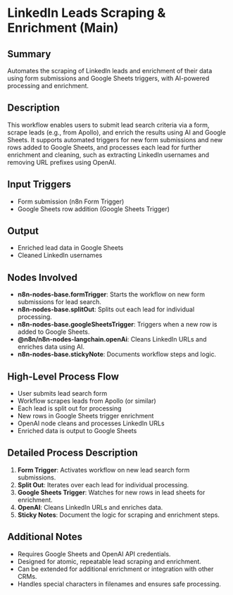 # LinkedIn Leads Scraping & Enrichment (Main)

## Summary
Automates the scraping of LinkedIn leads and enrichment of their data using form submissions and Google Sheets triggers, with AI-powered processing and enrichment.

## Description
This workflow enables users to submit lead search criteria via a form, scrape leads (e.g., from Apollo), and enrich the results using AI and Google Sheets. It supports automated triggers for new form submissions and new rows added to Google Sheets, and processes each lead for further enrichment and cleaning, such as extracting LinkedIn usernames and removing URL prefixes using OpenAI.

## Input Triggers
- Form submission (n8n Form Trigger)
- Google Sheets row addition (Google Sheets Trigger)

## Output
- Enriched lead data in Google Sheets
- Cleaned LinkedIn usernames

## Nodes Involved
- **n8n-nodes-base.formTrigger**: Starts the workflow on new form submissions for lead search.
- **n8n-nodes-base.splitOut**: Splits out each lead for individual processing.
- **n8n-nodes-base.googleSheetsTrigger**: Triggers when a new row is added to Google Sheets.
- **@n8n/n8n-nodes-langchain.openAi**: Cleans LinkedIn URLs and enriches data using AI.
- **n8n-nodes-base.stickyNote**: Documents workflow steps and logic.

## High-Level Process Flow
- User submits lead search form
- Workflow scrapes leads from Apollo (or similar)
- Each lead is split out for processing
- New rows in Google Sheets trigger enrichment
- OpenAI node cleans and processes LinkedIn URLs
- Enriched data is output to Google Sheets

## Detailed Process Description
1. **Form Trigger**: Activates workflow on new lead search form submissions.
2. **Split Out**: Iterates over each lead for individual processing.
3. **Google Sheets Trigger**: Watches for new rows in lead sheets for enrichment.
4. **OpenAI**: Cleans LinkedIn URLs and enriches data.
5. **Sticky Notes**: Document the logic for scraping and enrichment steps.

## Additional Notes
- Requires Google Sheets and OpenAI API credentials.
- Designed for atomic, repeatable lead scraping and enrichment.
- Can be extended for additional enrichment or integration with other CRMs.
- Handles special characters in filenames and ensures safe processing.
